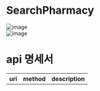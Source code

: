 # SearchPharmacy

![image](https://user-images.githubusercontent.com/103106183/173493763-75c77f34-484f-4abb-9f33-8d195d3acf54.png)<br>
![image](https://user-images.githubusercontent.com/103106183/173493847-6fe70491-2326-4ec8-8f7f-548f96319dd7.png)



# api 명세서
<table>
  <tr>
    <th>uri</th>
    <th>method</th>
    <th>description</th>
  </tr>
  
</table>
